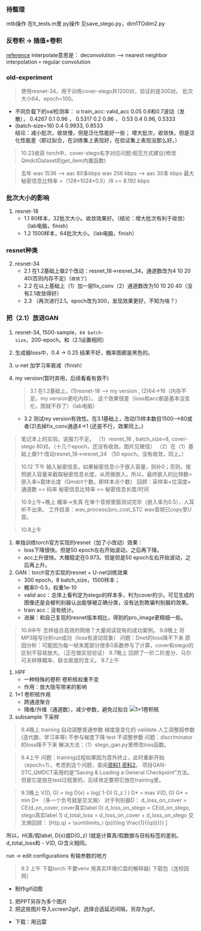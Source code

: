 ﻿

### 待整理
mtb操作 在lt_tests.m里
py操作 见save_stego.py，dim1TOdim2.py


### 反卷积 -> 插值+卷积
[reference](https://distill.pub/2016/deconv-checkerboard/#citation)
interpolate意思是：
	deconvolution -->
	nearest neighbor interpolation `+` regular convolution




### old-experiment
>使用resnet-34，用于训练cover-stego共1200对，验证的是300对。
批次大小64，epoch=100。
- 不同负载下的val检测率：
α  	  train_acc:			valid_acc
0.05  0.6和0.7波动（发散）， 0.4267
0.1   0.96 ， 				0.5317
0.2	  0.96 ，				0.53
0.4	  0.96, 			 	0.5333
- (batch-size=16)
0.4	  0.9933, 			 	0.8533    
结论：减小批次，收敛慢，但是泛化性能好一些；
增大批次，收敛快，但是泛化性能差（即过拟合，在训练集上表现好，在验证集上表现没那么好。）


>10.23收获
torch中，cover-stego名字对应问题:规范方式建议(修改QmdctDataset的get_item内置函数)

>去年 wav 1536 --> aac 80多kbps
wav 256 kbps --> aac 30多 kbps
最大秘密信息比特率 =（128×1024×0.5）/8 == 8.192 kbps


### 批次大小的影响
1. resnet-18
	- 1.1 80样本，32批次大小。收敛效果好。（结论：增大批次有利于收敛）（lab电脑，finish）
	- 1.2 1500样本，64批次大小。（lab电脑，finish）
### resnet种类
2. resnet-34 
	- 2.1 在1.2基础上做2个改动：resnet_18->resnet_34，通道数改为4 10 20 40(否则内存不足)（`收敛了`）
	- 2.2 在以上基础上（1）加一层fix_conv（2）通道数改为10 10 20 40（没有2.1收敛得好）
	- 2.3 （再次进行2.1。epoch改为300，发现效果更好，不知为啥？）
### 把（2.1）放进GAN
1. resnet-34, 1500-sample，`64 batch-size`，200-epoch。和（2.1设置相同）
2. 生成器loss中，0.4 -> 0.25 结果不好，概率图都是黑色的。
3. u-net 加学习率衰减（finish）


3. my version(暂时弃用，后续看看有救不)
	>3.1 在1.2基础上，(1)resnet-18 --> my version ,  (2)64->16（内存不足。my version更吃内存）。
	  这个效果很差（loss和acc都是基本没变化，图就不存了）（lab电脑）
	- 3.2 测试my version有效性。在3.1基础上，改动(1)样本数目1500-->80或者(2)去掉fix_conv通道4->1 (还是不行，效果同上。)
>笔记本上的实验。说服力不足。
（1）resnet_18 ,  batch_size=8,  cover-stego 80对。（十几个epoch，还没有收敛。图片见微信）
（2）在（1）基础上做1个改动resnet_18->resnet_34 （50 epoch。没有收敛，同上。）

>10.12 下午
输入秘密信息，如果秘密信息小于嵌入容量，则补0；否则，按照嵌入容量来截取秘密信息长度，从而做嵌入。所以，最终嵌入的比特数=嵌入率×载体长度（Qmdct个数，即样本点个数）
回顾：采样率×位深度×通道数 == 码率
秘密信息比特率 == 秘密信息长度/时间

>10.9上午+晚上
概率->失真 在单个音频里面测试完毕（嵌入率为0.5），人耳听不出来。
工作目录：wav_process/pro_cost_STC
wav音频已copy至U盘。

>10.8上午
1. 单独训练torch官方实现的resnet（加了小改动）效果：
	- loss下降很快。但是50 epoch左右开始波动，之后再下降。
	- acc上升很快。大概稳定在0.973。但是但是50 epoch左右开始波动，之后再上升。
2. GAN：torch官方实现的resnet + U-net训练效果
	- 300 epoch，8 batch_size，1500样本；
	- 概率0-0.5，权重1e-10
	- valid acc：总体上看判定为stego的样本多，判为cover的少。可见生成的图像还是会被判别器认出能够被正确分类，没有达到欺骗判别器的效果。
	- train acc：没有统计。
	- 进展：和自己复现的resnet版本相比，得到的pro_image更精细一些。
	

>10.6中午
怎样组合高效的网络？大量阅读现有的成功案例。
>9.8晚上
将MP3隐写分析run成功（loss有波动现象）
问题：Dnet的loss降不下来
原因分析：可能因为每一帧末尾部分很多0系数参与了计算，cover和stego的区别不容易放大。（正在做实验验证）
>9.7晚上
回顾了一阶二阶差分、马尔可夫转移概率、联合密度的含义。
>9.7上午
1. HPF
    - 一种特殊的卷积 卷积核权重不变
	- 作用：放大隐写带来的影响
2. 1×1 卷积核作用
	- 跨通道聚合
	- 降维/升维（通道数），减少参数，避免过拟合
    ![1×1卷积核](https://img-1300025586.cos.ap-shanghai.myqcloud.com/1%C3%971%E5%8D%B7%E7%A7%AF%E6%A0%B8.png)
3. subsample 下采样

>9.4晚上
training 自动调整普通参数 梯度是变化的
validate 人工调整超参数(迭代数、学习率等) 不参与梯度下降
test 不调整参数
问题：discriminator的loss降不下来
解决方法：（1）stego_gan.py里修改loss函数。

>9.4上午
问题：training过程如果因为意外终止，此时重新开始（epoch=1）。考虑到这个问题，查阅[资料1](https://www.aiuai.cn/aifarm657.html),[资料2](https://pytorch.org/tutorials/beginner/saving_loading_models.html)。
>项目GAN-STC_QMDCT采用的是“Saving & Loading a General Checkpoint”方法。但是它是放在test过程里的，后续肯定要把它放在training里。

>9.3晚上
V(D, G) = log D(x) + log( 1-D( G_z ) )
D* = max V(D, G)
G* = min D*
（多一个负号就是交叉熵）
对于判别器D：
d_loss_on_cover = CE(d_on_cover, cover真实label 0)
d_loss_on_stego = CE(d_on_stego, stego真实label 1)
d_total_loss = d_loss_on_cover + d_loss_on_stego
交叉熵回顾：
\[H(p,q) = \sum\limits_i {p(i)\log \frac{1}{{q(i)}}} \]

所以，H(真/假label, D(x)或D(G_z) )就是计算真/假数据与目标标签的差别。
d_total_loss和 - V(D, G)含义相同。

run -> edit configurations 有输参数的地方

>9.3 上午 下载torch
不要venv 用真实环境(C盘的解释器) 下载包（连校园网）


* 制作gif动图
1. 把PPT另存为多个图片
2. 把这些图片导入screen2gif，选择合适延迟间隔，另存为gif。

* 下载：用迅雷

